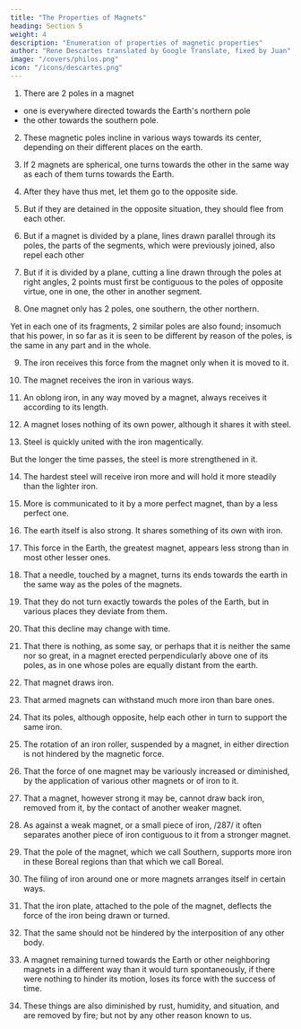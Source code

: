 ```yaml
---
title: "The Properties of Magnets"
heading: Section 5
weight: 4
description: "Enumeration of properties of magnetic properties"
author: "Rene Descartes translated by Google Translate, fixed by Juan"
image: "/covers/philos.png"
icon: "/icons/descartes.png"
---
```



1. There are 2 poles in a magnet
- one is everywhere directed towards the Earth's northern pole
- the other towards the southern pole.

2. These magnetic poles incline in various ways towards its center, depending on their different places on the earth.

3. If 2 magnets are spherical, one turns towards the other in the same way as each of them turns towards the Earth.

4. After they have thus met, let them go to the opposite side.

5. But if they are detained in the opposite situation, they should flee from each other.

6. But if a magnet is divided by a plane, lines drawn parallel through its poles, the parts of the segments, which were previously joined, also repel each other

7. But if it is divided by a plane, cutting a line drawn through the poles at right angles, 2 points must first be contiguous to the poles of opposite virtue, one in one, the other in another segment.

8. One magnet only has 2 poles, one southern, the other northern.

Yet in each one of its fragments, 2 similar poles are also found; insomuch that his power, in so far as it is seen to be different by reason of the poles, is the same in any part and in the whole.

9. The iron receives this force from the magnet only when it is moved to it.

10. The magnet receives the iron in various ways.

 <!-- in which it is moved to him, he receives it in many different ways. -->

11. An oblong iron, in any way moved by a magnet, always receives it according to its length.

12. A magnet loses nothing of its own power, although it shares it with steel.

13. Steel is quickly united with the iron magentically.

But the longer the time passes, the steel is more strengthened in it.

14. The hardest steel will receive iron more and will hold it more steadily than the lighter iron.

15. More is communicated to it by a more perfect magnet, than by a less perfect one.

16. The earth itself is also strong. It shares something of its own with iron.

17. This force in the Earth, the greatest magnet, appears less strong than in most other lesser ones.

18. That a needle, touched by a magnet, turns its ends towards the earth in the same way as the poles of the magnets.

19. That they do not turn exactly towards the poles of the Earth, but in various places they deviate from them.

20. That this decline may change with time.

21. That there is nothing, as some say, or perhaps that it is neither the same nor so great, in a magnet erected perpendicularly above one of its poles, as in one whose poles are equally distant from the earth.

22. That magnet draws iron.

23. That armed magnets can withstand much more iron than bare ones.

24. That its poles, although opposite, help each other in turn to support the same iron.

25. The rotation of an iron roller, suspended by a magnet, in either direction is not hindered by the magnetic force.

26. That the force of one magnet may be variously increased or diminished, by the application of various other magnets or of iron to it.

27. That a magnet, however strong it may be, cannot draw back iron, removed from it, by the contact of another weaker magnet.

28. As against a weak magnet, or a small piece of iron, /287/ it often separates another piece of iron contiguous to it from a stronger magnet.

29. That the pole of the magnet, which we call Southern, supports more iron in these Boreal regions than that which we call Boreal.

30. The filing of iron around one or more magnets arranges itself in certain ways.

31. That the iron plate, attached to the pole of the magnet, deflects the force of the iron being drawn or turned.

32. That the same should not be hindered by the interposition of any other body.

33. A magnet remaining turned towards the Earth or other neighboring magnets in a different way than it would turn spontaneously, if there were nothing to hinder its motion, loses its force with the success of time.

34. These things are also diminished by rust, humidity, and situation, and are removed by fire; but not by any other reason known to us.
